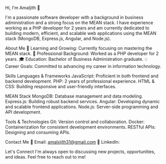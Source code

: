 Hi, I'm Amaljith 👋

I'm a passionate software developer with a background in business administration and a strong focus on the MEAN stack. I have experience working as a PHP developer for 2 years and am currently dedicated to building modern, efficient, and scalable web applications using the MEAN stack (MongoDB, Express.js, Angular, and Node.js).

About Me
🌱 Learning and Growing: Currently focusing on mastering the MEAN stack.
💼 Professional Background: Worked as a PHP developer for 2 years.
🎓 Education: Bachelor of Business Administration graduate.
💡 Career Goals: Committed to advancing my career in information technology.

Skills
Languages & Frameworks
JavaScript: Proficient in both frontend and backend development.
PHP: 2 years of professional experience.
HTML & CSS: Building responsive and user-friendly interfaces.

MEAN Stack
MongoDB: Database management and data modeling.
Express.js: Building robust backend services.
Angular: Developing dynamic and scalable frontend applications.
Node.js: Server-side programming and API development.

Tools & Technologies
Git: Version control and collaboration.
Docker: Containerization for consistent development environments.
RESTful APIs: Designing and consuming APIs.

Contact Me
📧 Email: amalxjith31@gmail.com
💼 LinkedIn: 

Let's Connect
I'm always open to discussing new projects, opportunities, and ideas. Feel free to reach out to me!
